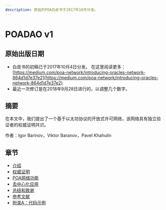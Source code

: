 ```yaml
---
description: 原始的POA白皮书于2017年10月分发。
---
```


# POADAO v1

## 原始出版日期

* 白皮书的初稿已于2017年10月4日分发。 在这里阅读更多：[https://medium.com/poa-network/introducing-oracles-network-864d1d7e37e2](https://medium.com/poa-network/introducing-oracles-network-864d1d7e37e2) 
* 最近一次修订是在2018年9月28日进行的，以调整几个数字。

## 摘要

在本文中，我们提出了一个基于以太坊协议的开放式许可网络，该网络具有独立验证者的权威证明共识。 

作者：Igor Barinov，Viktor Baranov，Pavel Khahulin

## 章节

* [介绍](introduction.md) 
* [权威证明](proof-of-authority.md) 
* [POA网络功能](poa-network-functionality.md) 
* [去中心化应用](decentralized-apps-dapps/) 
* [总结和致谢](summary-and-acknowledgements.md) 
* [参考文献](references.md) 
* [附录A：代码示例](appendix-a-code-samples/)


